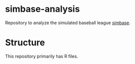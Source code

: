 simbase-analysis
================

Repository to analyze the simulated baseball league [simbase](http://simbase.org/).

Structure
=========

This repository primarily has R files.
